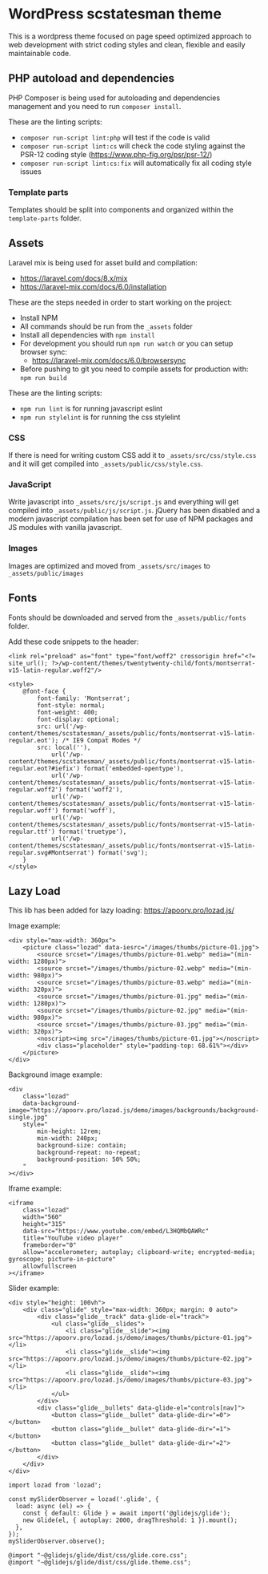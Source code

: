 # WordPress scstatesman theme

This is a wordpress theme focused on page speed optimized approach to web development with strict coding styles and clean, flexible and 
easily maintainable code.

## PHP autoload and dependencies

PHP Composer is being used for autoloading and dependencies management and you need to run `composer install`.

These are the linting scripts:

- `composer run-script lint:php` will test if the code is valid
- `composer run-script lint:cs` will check the code styling against the PSR-12 coding style (https://www.php-fig.org/psr/psr-12/)
- `composer run-script lint:cs:fix` will automatically fix all coding style issues

### Template parts

Templates should be split into components and organized within the `template-parts` folder.  

## Assets

Laravel mix is being used for asset build and compilation:

- https://laravel.com/docs/8.x/mix
- https://laravel-mix.com/docs/6.0/installation

These are the steps needed in order to start working on the project:

- Install NPM
- All commands should be run from the `_assets` folder
- Install all dependencies with `npm install`
- For development you should run `npm run watch` or you can setup browser sync: 
    - https://laravel-mix.com/docs/6.0/browsersync
- Before pushing to git you need to compile assets for production with: `npm run build`

These are the linting scripts:

- `npm run lint` is for running javascript eslint
- `npm run stylelint` is for running the css stylelint

### CSS

If there is need for writing custom CSS add it to `_assets/src/css/style.css` and it will get compiled into `_assets/public/css/style.css`.

### JavaScript

Write javascript into `_assets/src/js/script.js` and everything will get compiled into `_assets/public/js/script.js`.
jQuery has been disabled and a modern javascript compilation has been set for use of NPM packages and JS modules with vanilla javascript.

### Images

Images are optimized and moved from `_assets/src/images` to `_assets/public/images`

## Fonts

Fonts should be downloaded and served from the `_assets/public/fonts` folder.

Add these code snippets to the header:

```
<link rel="preload" as="font" type="font/woff2" crossorigin href="<?= site_url(); ?>/wp-content/themes/twentytwenty-child/fonts/montserrat-v15-latin-regular.woff2"/>
```

```
<style>
    @font-face {
        font-family: 'Montserrat';
        font-style: normal;
        font-weight: 400;
        font-display: optional;
        src: url('/wp-content/themes/scstatesman/_assets/public/fonts/montserrat-v15-latin-regular.eot'); /* IE9 Compat Modes */
        src: local(''),
            url('/wp-content/themes/scstatesman/_assets/public/fonts/montserrat-v15-latin-regular.eot?#iefix') format('embedded-opentype'),
            url('/wp-content/themes/scstatesman/_assets/public/fonts/montserrat-v15-latin-regular.woff2') format('woff2'),
            url('/wp-content/themes/scstatesman/_assets/public/fonts/montserrat-v15-latin-regular.woff') format('woff'),
            url('/wp-content/themes/scstatesman/_assets/public/fonts/montserrat-v15-latin-regular.ttf') format('truetype'),
            url('/wp-content/themes/scstatesman/_assets/public/fonts/montserrat-v15-latin-regular.svg#Montserrat') format('svg');
    }
</style>
```

## Lazy Load

This lib has been added for lazy loading: https://apoorv.pro/lozad.js/

Image example:

```
<div style="max-width: 360px">
    <picture class="lozad" data-iesrc="/images/thumbs/picture-01.jpg">
        <source srcset="/images/thumbs/picture-01.webp" media="(min-width: 1280px)">
        <source srcset="/images/thumbs/picture-02.webp" media="(min-width: 980px)">
        <source srcset="/images/thumbs/picture-03.webp" media="(min-width: 320px)">
        <source srcset="/images/thumbs/picture-01.jpg" media="(min-width: 1280px)">
        <source srcset="/images/thumbs/picture-02.jpg" media="(min-width: 980px)">
        <source srcset="/images/thumbs/picture-03.jpg" media="(min-width: 320px)">
        <noscript><img src="/images/thumbs/picture-01.jpg"></noscript>
        <div class="placeholder" style="padding-top: 68.61%"></div>
    </picture>
</div>
```

Background image example:

```
<div
    class="lozad"
    data-background-image="https://apoorv.pro/lozad.js/demo/images/backgrounds/background-single.jpg"
    style="
        min-height: 12rem;
        min-width: 240px;
        background-size: contain;
        background-repeat: no-repeat;
        background-position: 50% 50%;
    "
></div>
```

Iframe example:

```
<iframe
    class="lozad"
    width="560"
    height="315"
    data-src="https://www.youtube.com/embed/L3HQMbQAWRc"
    title="YouTube video player"
    frameborder="0"
    allow="accelerometer; autoplay; clipboard-write; encrypted-media; gyroscope; picture-in-picture"
    allowfullscreen
></iframe>
```

Slider example:

```
<div style="height: 100vh">
    <div class="glide" style="max-width: 360px; margin: 0 auto">
        <div class="glide__track" data-glide-el="track">
            <ul class="glide__slides">
                <li class="glide__slide"><img src="https://apoorv.pro/lozad.js/demo/images/thumbs/picture-01.jpg"></li>
                <li class="glide__slide"><img src="https://apoorv.pro/lozad.js/demo/images/thumbs/picture-02.jpg"></li>
                <li class="glide__slide"><img src="https://apoorv.pro/lozad.js/demo/images/thumbs/picture-03.jpg"></li>
            </ul>
        </div>
        <div class="glide__bullets" data-glide-el="controls[nav]">
            <button class="glide__bullet" data-glide-dir="=0"></button>
            <button class="glide__bullet" data-glide-dir="=1"></button>
            <button class="glide__bullet" data-glide-dir="=2"></button>
        </div>
    </div>
</div>
```

```
import lozad from 'lozad';

const mySliderObserver = lozad('.glide', {
  load: async (el) => {
    const { default: Glide } = await import('@glidejs/glide');
    new Glide(el, { autoplay: 2000, dragThreshold: 1 }).mount();
  },
});
mySliderObserver.observe();
```

```
@import "~@glidejs/glide/dist/css/glide.core.css";
@import "~@glidejs/glide/dist/css/glide.theme.css";
```
